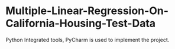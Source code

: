 # Multiple-Linear-Regression-On-California-Housing-Test-Data
Python Integrated tools, PyCharm is used to implement the project.
